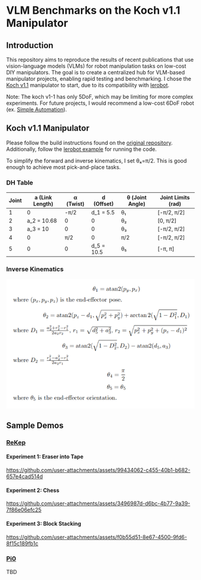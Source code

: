 # VLM Benchmarks on the Koch v1.1 Manipulator
## Introduction
This repository aims to reproduce the results of recent publications that use vision-language models (VLMs) for robot manipulation tasks on low-cost DIY manipulators. The goal is to create a centralized hub for VLM-based manipulator projects, enabling rapid testing and benchmarking. I chose the [Koch v1.1](https://github.com/jess-moss/koch-v1-1) manipulator to start, due to its compatibility with [lerobot](https://github.com/huggingface/lerobot).

Note: The koch v1-1 has only 5DoF, which may be limiting for more complex experiments. For future projects, I would recommend a low-cost 6DoF robot (ex. [Simple Automation](https://docs.google.com/spreadsheets/d/1i-t-i7dLayyafxtfTy8_VctcmbbnCp6Mays1JUR9Qg4/edit?gid=47726668#gid=47726668)).

## Koch v1.1 Manipulator
Please follow the build instructions found on the [original repository](https://github.com/jess-moss/koch-v1-1?tab=readme-ov-file#assembly-instructions). Additionally, follow the [lerobot example](https://github.com/huggingface/lerobot/blob/main/examples/7_get_started_with_real_robot.md) for running the code.

To simplify the forward and inverse kinematics, I set θ₄=π/2. This is good enough to achieve most pick-and-place tasks.

### DH Table
| Joint | a (Link Length) | α (Twist) | d (Offset) | θ (Joint Angle) | Joint Limits (rad) |
|-------|----------------|-----------|------------|----------------|---------------------|
| 1     | 0             | -π/2      | d_1 = 5.5        | θ₁            | [-π/2, π/2]        |
| 2     | a_2 = 10.68         | 0         | 0          | θ₂            | [0, π/2]           |
| 3     | a_3 = 10           | 0         | 0          | θ₃            | [-π/2, π/2]        |
| 4     | 0             | π/2       | 0          | π/2            | [-π/2, π/2]        |
| 5     | 0             | 0         | d_5 = 10.5       | θ₅            | [-π, π]            |


### Inverse Kinematics
<img src="images/inv_kin.png" alt="inv_kin">

## Sample Demos
### [ReKep](https://rekep-robot.github.io/)

#### Experiment 1: Eraser into Tape
https://github.com/user-attachments/assets/99434062-c455-40b1-b682-657e4cad514d

#### Experiment 2: Chess
https://github.com/user-attachments/assets/3496987d-d6bc-4b77-9a39-7f86e06efc25

#### Experiment 3: Block Stacking
https://github.com/user-attachments/assets/f0b55d51-8e67-4500-9fd6-8f15c189fb1c


### [Pi0](https://github.com/Physical-Intelligence/openpi)
TBD
